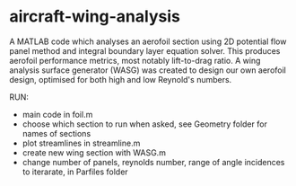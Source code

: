 # aircraft-wing-analysis

A MATLAB code which analyses an aerofoil section using 2D potential flow panel method and integral boundary layer equation solver. This produces aerofoil performance metrics, most notably lift-to-drag ratio. A wing analysis surface generator (WASG) was created to design our own aerofoil design, optimised for both high and low Reynold's numbers.

RUN:
- main code in foil.m
- choose which section to run when asked, see Geometry folder for names of sections
- plot streamlines in streamline.m
- create new wing section with WASG.m
- change number of panels, reynolds number, range of angle incidences to iterarate, in Parfiles folder
